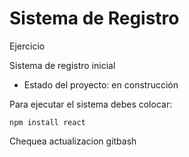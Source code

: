 <h1> Sistema de Registro </h1>

Ejercicio

Sistema de registro inicial

- Estado del proyecto: en construcción

Para ejecutar el sistema debes colocar:

```npm install react```

Chequea actualizacion gitbash
